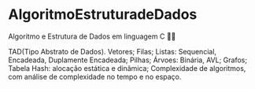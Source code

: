 # AlgoritmoEstruturadeDados
 Algoritmo e Estrutura de Dados em linguagem C 🐱‍💻

TAD(Tipo Abstrato de Dados).
Vetores;
Filas;
Listas: Sequencial, Encadeada, Duplamente Encadeada;
Pilhas;
Árvoes: Binária, AVL;
Grafos;
Tabela Hash: alocação estática e dinâmica;
Complexidade de algoritmos, com análise de complexidade no tempo e no espaço.
